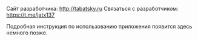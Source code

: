 Сайт разработчика: http://tabatsky.ru
Связаться с разработчиком: https://t.me/jatx137

Подробная инструкция по использованию приложения появится здесь немного позже.

